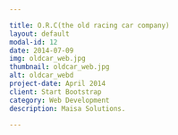 ```yaml
---

title: O.R.C(the old racing car company)
layout: default
modal-id: 12
date: 2014-07-09
img: oldcar_web.jpg
thumbnail: oldcar_web.jpg
alt: oldcar_webd
project-date: April 2014
client: Start Bootstrap
category: Web Development
description: Maisa Solutions.

---
```

